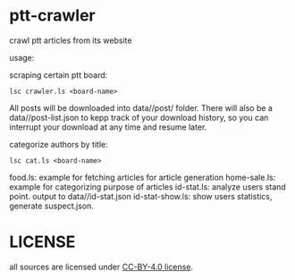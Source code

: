 ptt-crawler
===========

crawl ptt articles from its website

usage:

scraping certain ptt board:

    lsc crawler.ls <board-name>

All posts will be downloaded into data/<board-name>/post/ folder. There will also be a data/<board-name>/post-list.json to kepp track of your download history, so you can interrupt your download at any time and resume later.


categorize authors by title:

    lsc cat.ls <board-name>

food.ls: example for fetching articles for article generation
home-sale.ls: example for categorizing purpose of articles
id-stat.ls: analyze users stand point. output to data/<board-name>/id-stat.json
id-stat-show.ls: show users statistics, generate suspect.json.

LICENSE
============

all sources are licensed under [CC-BY-4.0 license](https://creativecommons.org/licenses/by/4.0/).
